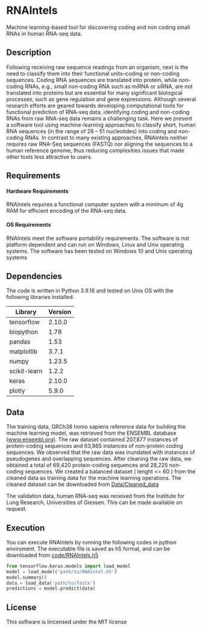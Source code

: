 # RNAIntels
Machine learning-based tool for discovering coding and non coding small RNAs in human RNA-seq data.
## Description
Following receiving raw sequence readings from an organism, next is the need to classify them into their functional units–coding or non-coding sequences. Coding RNA sequences are translated into protein, while non-coding RNAs, e.g., small non-coding RNA such as miRNA or siRNA, are not translated into proteins but are essential for many significant biological processes, such as gene regulation and gene expressions. Although several research efforts are geared towards developing computational tools for functional prediction of RNA-seq data, identifying coding and non-coding RNAs from raw RNA-seq data remains a challenging task. Here we present a software tool using machine-learning approaches to classify short, human RNA sequences (in the range of 28 – 51 nucleotides) into coding and non-coding RNAs. In contrast to many existing approaches, RNAIntels neither requires raw RNA-Seq sequences (FASTQ) nor aligning the sequences to a human reference genome, thus reducing complexities issues that made other tools less attractive to users.
## Requirements
#### Hardware Requirements
RNAIntels requires a  functional computer system with a minimum of 4g RAM for efficient encoding of the RNA-seq data.

#### OS Requirements
RNAIntels meet the software portability requirements. The software is not platform dependent and can run on Windows, Linux and Unix operating systems. The software has been tested on Windows 10 and Unix operating systems


## Dependencies
The code is written in Python 3.9.16 and tested on Unix OS with the following libraries installed:

Library | Version
--- | --- 
tensorflow | 2.10.0
biopython | 1.78
pandas | 1.53
matplotlib | 3.7.1
numpy | 1.23.5
scikit-learn| 1.2.2
keras | 2.10.0
plotly | 5.9.0


## Data
The training data, GRCh38 homo sapiens reference data for building the machine learning model, was retrieved from the ENSEMBL database (www.ensembl.org). The raw dataset contained 207,877 instances of protein-coding sequences and 63,865 instances of non-protein coding sequences. We observed that the raw data was inundated with instances of pseudogenes and overlapping sequences. After cleaning the raw data, we obtained a total of 69,420 protein-coding sequences and 28,225 non-coding sequences. We created a balanced dataset ( lenght <= 60 ) from the cleaned data  as training data for the machine learning operations. The cleaned dataset can be downloaded from  [Data/Cleaned_data](https://github.com/OASarumi/RNAIntels/tree/main/Data/Cleaned_dataset)

The validation data, human RNA-seq was received from the Institute for Lung Research, Universities of Giessen. This can be made available on request.

## Execution
You can execute RNAIntels by running the following codes in python enviroment. The executable file is saved as h5 format, and can be downloaded from [code/RNAIntels.h5 ](https://github.com/OASarumi/RNAIntels/tree/main/Code/RNAIntels.h5)

```python
from tensorflow.keras.models import load_model
model = load_model('path/to/RNAIntel.h5')
model.summary()
data = load_data('path/to/fasta')
predictions = model.predict(data)
```
## License
This software is lincensed under the MIT license
